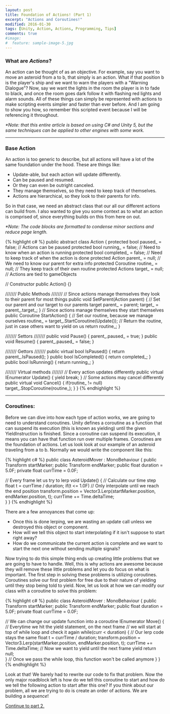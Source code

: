 ```yaml
---
layout: post
title: Foundation of Actions! (Part 1)
excerpt: "Actions and Coroutines!"
modified: 2016-01-30
tags: [Unity, Action, Actions, Programming, Tips]
comments: true
#image:
#  feature: sample-image-5.jpg
---
```


### What are _Actions_? ###

An action can be thought of as an objective. For example, say you want to move an asteroid from a to b, that simply is an action. What if that position b is the player's ship and we want to warn the players with a "Warning Dialogue"? Now, say we want the lights in the room the player is in to fade to black, and once the room goes dark follow it with flashing red lights and alarm sounds. All of these things can simply be represented with actions to make scripting events simpler and faster than ever before. And I am going to show you how, so remember this scripted event because I will be referencing it throughout.

>

_*Note\: that this entire article is based on using C# and Unity 5, but the same techniques can be applied to other engines with some work._

---

### Base Action ###

An action is too generic to describe, but all actions will have a lot of the same foundation under the hood. These are things like\:

* Update-able, but each action will update differently.
* Can be paused and resumed.
* Or they can even be outright canceled.
* They manage themselves, so they need to keep track of themselves.
* Actions are hierarchical, so they look to their parents for info.

So in that case, we need an abstract class that our all our different actions can build from. I also wanted to give you some context as to what an action is comprised of, since everything builds on this from here on out. 

>

_*Note\: The code blocks are formatted to condense minor sections and reduce page length._

{% highlight c# %}
public abstract class Action
{
  protected bool paused_ = false;       // Actions can be paused
  protected bool running_ = false;      // Need to know when an action is running
  protected bool completed_ = false;    // Need to keep track of when the action is done
  protected Action parent_ = null;      // We need to know our parent for extra info
  protected Coroutine routine_ = null;  // They keep track of their own routine
  protected Actions target_ = null;     // Actions are tied to gameObjects

  // Constructor
  public Action() {}

  /////// Public Methods /////// 
  // Since actions manage themselves they look to their parent for most things
  public void SetParent(Action parent)
  {
    // Set our parent and our target to our parents target
    parent_ = parent;
    target_ = parent_.target_;
  }
  // Since actions manage themselves they start themselves
  public Coroutine StartAction()
  {
    // Set our routine, because we manage ourselves
    routine_ = target_.StartCoroutine(Update());
    // Return the routine, just in case others want to yield on us
    return routine_;
  }

  ///////  Settors /////// 
  public void Pause() { parent_.paused_ = true; }
  public void Resume() { parent_.paused_ = false; }

  /////// Gettors /////// 
  public virtual bool IsPaused() { return parent_.IsPaused(); }
  public bool IsCompleted() { return completed_; }
  public bool IsRunning() { return running_; }

  /////// Virtual methods /////// 
  // Every action updates differently
  public virtual IEnumerator Update() { yield break; }
  // Some actions may cancel differently
  public virtual void Cancel()
  {
    if(routine_ != null)
      target_.StopCoroutine(routine_);
  }
}
{% endhighlight %} 


---

### Coroutines\: ###

Before we can dive into how each type of action works, we are going to need to understand coroutines. Unity defines a coroutine as a function that can suspend its execution (this is known as yielding) until the given YieldInstruction is finished. Since a coroutine can suspend its execution, it means you can have that function run over multiple frames. Coroutines are the foundation of actions. Let us look look at our example of an asteroid traveling from a to b. Normally we would write the component like this:

{% highlight c# %}
public class AsteroidMover : MonoBehaviour {
  public Transform startMarker;
  public Transform endMarker;
  public float duration = 5.0F;
  private float currTime = 0.0F;

  // Every frame let us try to lerp
  void Update() {
    // Calculate our time step
    float t = currTime / duration;
    if(t <= 1.0F) // Only interpolate until we reach the end position
      transform.position = Vector3.Lerp(startMarker.position, endMarker.position, t);
    currTime += Time.deltaTime;        
  }
}
{% endhighlight %}  

There are a few annoyances that come up\:

* Once this is done lerping, we are wasting an update call unless we destroyed this object or component.
* How will we tell this object to start interpolating if it isn't suppose to start right away?
* How do we communicate the current action is complete and we want to start the next one without sending multiple signals?

Now trying to do this simple thing ends up creating little problems that we are going to have to handle. Well, this is why actions are awesome because they will remove these little problems and let you do focus on what is important. The first step in solving these problems is utilizing coroutines. Coroutines solve our first problem for free due to their nature of yielding until they stop being told to yield. Now, let us look at how we can modify our class with a coroutine to solve this problem:

{% highlight c# %}
public class AsteroidMover : MonoBehaviour {
  public Transform startMarker;
  public Transform endMarker;
  public float duration = 5.0F;
  private float currTime = 0.0F;

  // We can change our update function into a coroutine
  IEnumerator Move() {
    // Everytime we hit the yield statement, on the next frame 
    // we will start at top of while loop and check it again
    while(curr < duration)
    {
      // Our lerp code stays the same
      float t = currTime / duration;
      transform.position = Vector3.Lerp(startMarker.position, endMarker.position, t);
      currTime += Time.deltaTime;
      // Now we want to yield until the next frame
      yield return null;  
    }
    // Once we pass the while loop, this function won't be called anymore
  }
}
{% endhighlight %} 

Look at that! We barely had to rewrite our code to fix that problem. Now the only major roadblock left is how do we tell this coroutine to start and how do we tell the following action to start after this one? If you think about our problem, all we are trying to do is create an order of actions. We are building a _sequence_!

>

[Continue to part 2.](http://joshualouderback.com/ActionManagement/)

